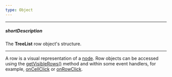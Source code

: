 ```yaml
---
type: Object
---
```

---
##### shortDescription
The **TreeList** row object's structure.

---
A row is a visual representation of a [node](/api-reference/10%20UI%20Widgets/dxTreeList/4%20Node '/Documentation/ApiReference/UI_Widgets/dxTreeList/Node/'). Row objects can be accessed using the [getVisibleRows()](/api-reference/10%20UI%20Widgets/dxTreeList/3%20Methods/getVisibleRows().md '/Documentation/ApiReference/UI_Widgets/dxTreeList/Methods/#getVisibleRows') method and within some event handlers, for example, [onCellClick](/api-reference/10%20UI%20Widgets/dxTreeList/1%20Configuration/onCellClick.md '/Documentation/ApiReference/UI_Widgets/dxTreeList/Configuration/#onCellClick') or [onRowClick](/api-reference/10%20UI%20Widgets/dxTreeList/1%20Configuration/onRowClick.md '/Documentation/ApiReference/UI_Widgets/dxTreeList/Configuration/#onRowClick').